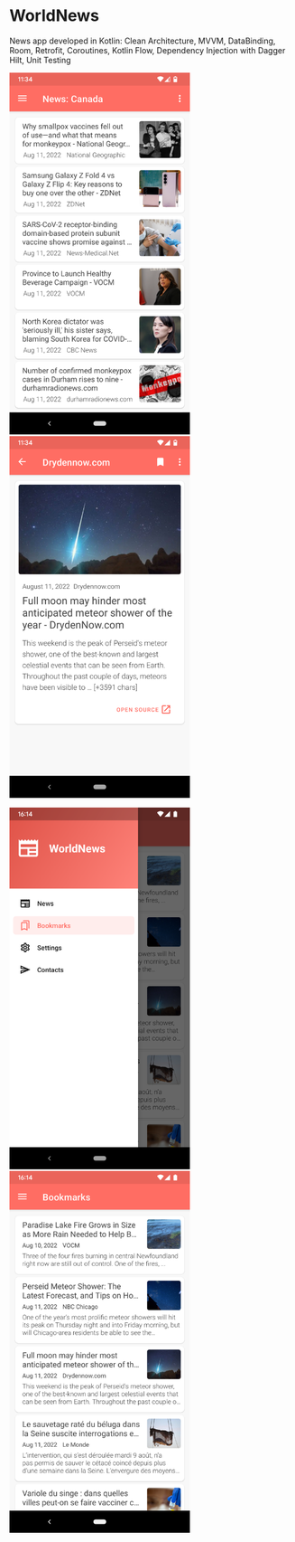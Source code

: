 # WorldNews
News app developed in Kotlin: Clean Architecture, MVVM, DataBinding, Room, Retrofit, Coroutines, Kotlin Flow, Dependency Injection with Dagger Hilt, Unit Testing


<img src="https://github.com/miralex-ca/WorldNews/blob/master/project-images/home.png" width="320">   <img src="https://github.com/miralex-ca/WorldNews/blob/master/project-images/detail.png" width="320">


<img src="https://github.com/miralex-ca/WorldNews/blob/master/project-images/naviagation.png" width="320">    <img src="https://github.com/miralex-ca/WorldNews/blob/master/project-images/bookmarks.png" width="320">



